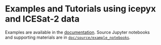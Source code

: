 # Examples and Tutorials using icepyx and ICESat-2 data

Examples are available in the [documentation](https://icepyx.readthedocs.io).
Source Jupyter notebooks and supporting materials are in
[`doc/source/example_notebooks`](https://github.com/icesat2py/icepyx/tree/main/doc/source/example_notebooks).